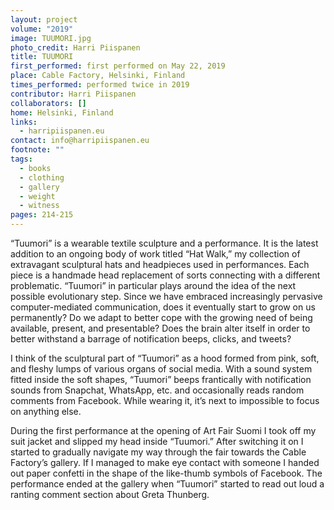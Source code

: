 ```yaml
---
layout: project
volume: "2019"
image: TUUMORI.jpg
photo_credit: Harri Piispanen
title: TUUMORI
first_performed: first performed on May 22, 2019
place: Cable Factory, Helsinki, Finland
times_performed: performed twice in 2019
contributor: Harri Piispanen
collaborators: []
home: Helsinki, Finland
links:
  - harripiispanen.eu
contact: info@harripiispanen.eu
footnote: ""
tags:
  - books
  - clothing
  - gallery
  - weight
  - witness
pages: 214-215
---
```


“Tuumori” is a wearable textile sculpture and a performance. It is the latest addition to an ongoing body of work titled “Hat Walk,” my collection of extravagant sculptural hats and headpieces used in performances. Each piece is a handmade head replacement of sorts connecting with a different problematic. “Tuumori” in particular plays around the idea of the next possible evolutionary step. Since we have embraced increasingly pervasive computer-mediated communication, does it eventually start to grow on us permanently? Do we adapt to better cope with the growing need of being available, present, and presentable? Does the brain alter itself in order to better withstand a barrage of notification beeps, clicks, and tweets?

I think of the sculptural part of “Tuumori” as a hood formed from pink, soft, and fleshy lumps of various organs of social media. With a sound system fitted inside the soft shapes, “Tuumori” beeps frantically with notification sounds from Snapchat, WhatsApp, etc. and occasionally reads random comments from Facebook. While wearing it, it’s next to impossible to focus on anything else.

During the first performance at the opening of Art Fair Suomi I took off my suit jacket and slipped my head inside “Tuumori.” After switching it on I started to gradually navigate my way through the fair towards the Cable Factory’s gallery. If I managed to make eye contact with someone I handed out paper confetti in the shape of the like-thumb symbols of Facebook. The performance ended at the gallery when “Tuumori” started to read out loud a ranting comment section about Greta Thunberg.
